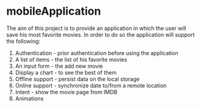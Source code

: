 # mobileApplication

The aim of this project is to provide an application in which the user will save his most favorite movies.
In order to do so the application will support the following:

1. Authentication - prior authentication before using the application
2. A list of items - the list of his favorite movies
3. An input form - the add new movie
4. Display a chart - to see the best of them
5. Offline support - persist data on the local storage
6. Online support - synchronize date to/from a remote location
7. Intent - show the movie page from IMDB 
8. Animations

